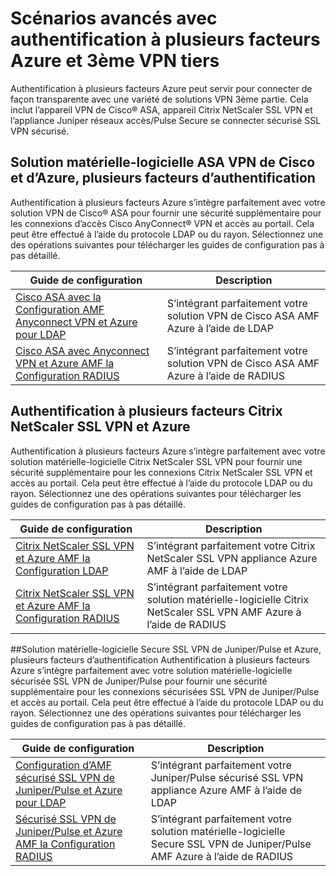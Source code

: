<properties
    pageTitle="Scénarios avancés avec authentification à plusieurs facteurs Azure et 3ème VPN tiers"
    description="Cette page fournit des informations sur la configuration de configuration pas à pas pour Azure AMF avec la 3ème partie produits."
    services="multi-factor-authentication"
    documentationCenter=""
    authors="kgremban" 
    manager="femila"
    editor="curtland"/>

<tags
    ms.service="multi-factor-authentication"
    ms.workload="identity"
    ms.tgt_pltfrm="na"
    ms.devlang="na"
    ms.topic="article"
    ms.date="08/04/2016"
    ms.author="kgremban"/>

# <a name="advanced-scenarios-with-azure-multi-factor-authentication-and-3rd-party-vpn"></a>Scénarios avancés avec authentification à plusieurs facteurs Azure et 3ème VPN tiers
Authentification à plusieurs facteurs Azure peut servir pour connecter de façon transparente avec une variété de solutions VPN 3ème partie.  Cela inclut l’appareil VPN de Cisco® ASA, appareil Citrix NetScaler SSL VPN et l’appliance Juniper réseaux accès/Pulse Secure se connecter sécurisé SSL VPN sécurisé.

## <a name="cisco-asa-vpn-appliance-and-azure-multi-factor-authentication"></a>Solution matérielle-logicielle ASA VPN de Cisco et d’Azure, plusieurs facteurs d’authentification
Authentification à plusieurs facteurs Azure s’intègre parfaitement avec votre solution VPN de Cisco® ASA pour fournir une sécurité supplémentaire pour les connexions d’accès Cisco AnyConnect® VPN et accès au portail.  Cela peut être effectué à l’aide du protocole LDAP ou du rayon.  Sélectionnez une des opérations suivantes pour télécharger les guides de configuration pas à pas détaillé.

Guide de configuration  | Description
------------- | ------------- |
[Cisco ASA avec la Configuration AMF Anyconnect VPN et Azure pour LDAP](http://download.microsoft.com/download/A/2/0/A201567C-C3DE-4227-AF89-4567A470899E/Cisco_ASA_Azure_MFA_LDAP.docx) | S’intégrant parfaitement votre solution VPN de Cisco ASA AMF Azure à l’aide de LDAP|
[Cisco ASA avec Anyconnect VPN et Azure AMF la Configuration RADIUS](http://download.microsoft.com/download/4/5/7/4579C1CF-35B0-4FBE-8A1A-B49CB2CC0382/Cisco_ASA_Azure_MFA_RADIUS.docx) | S’intégrant parfaitement votre solution VPN de Cisco ASA AMF Azure à l’aide de RADIUS

## <a name="citrix-netscaler-ssl-vpn-and-azure-multi-factor-authentication"></a>Authentification à plusieurs facteurs Citrix NetScaler SSL VPN et Azure
Authentification à plusieurs facteurs Azure s’intègre parfaitement avec votre solution matérielle-logicielle Citrix NetScaler SSL VPN pour fournir une sécurité supplémentaire pour les connexions Citrix NetScaler SSL VPN et accès au portail.  Cela peut être effectué à l’aide du protocole LDAP ou du rayon.  Sélectionnez une des opérations suivantes pour télécharger les guides de configuration pas à pas détaillé.

Guide de configuration  | Description
------------- | ------------- |
[Citrix NetScaler SSL VPN et Azure AMF la Configuration LDAP](http://download.microsoft.com/download/2/4/E/24E1E722-72DF-471F-A88A-D1338DB1AF83/Citrix_NS_Azure_MFA_LDAP.docx) | S’intégrant parfaitement votre Citrix NetScaler SSL VPN appliance Azure AMF à l’aide de LDAP|
[Citrix NetScaler SSL VPN et Azure AMF la Configuration RADIUS](http://download.microsoft.com/download/1/A/4/1A482764-4A63-45C2-A5EC-2B673ACCDD12/Citrix_NS_Azure_MFA_RADIUS.docx) | S’intégrant parfaitement votre solution matérielle-logicielle Citrix NetScaler SSL VPN AMF Azure à l’aide de RADIUS

##<a name="juniperpulse-secure-ssl-vpn-appliance-and-azure-multi-factor-authentication"></a>Solution matérielle-logicielle Secure SSL VPN de Juniper/Pulse et Azure, plusieurs facteurs d’authentification
Authentification à plusieurs facteurs Azure s’intègre parfaitement avec votre solution matérielle-logicielle sécurisée SSL VPN de Juniper/Pulse pour fournir une sécurité supplémentaire pour les connexions sécurisées SSL VPN de Juniper/Pulse et accès au portail.  Cela peut être effectué à l’aide du protocole LDAP ou du rayon.  Sélectionnez une des opérations suivantes pour télécharger les guides de configuration pas à pas détaillé.

Guide de configuration  | Description
------------- | ------------- |
[Configuration d’AMF sécurisé SSL VPN de Juniper/Pulse et Azure pour LDAP](http://download.microsoft.com/download/6/5/8/6587B418-75B1-4FCB-84D4-984BC479309E/JuniperPulse_Azure_MFA_LDAP.docx)| S’intégrant parfaitement votre Juniper/Pulse sécurisé SSL VPN appliance Azure AMF à l’aide de LDAP|
[Sécurisé SSL VPN de Juniper/Pulse et Azure AMF la Configuration RADIUS](http://download.microsoft.com/download/7/9/A/79AB3DAD-4799-4379-B1DA-B95ABDF231DC/JuniperPulse_Azure_MFA_RADIUS.docx) | S’intégrant parfaitement votre solution matérielle-logicielle Secure SSL VPN de Juniper/Pulse AMF Azure à l’aide de RADIUS
